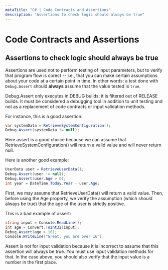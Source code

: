 ```yaml
---
metaTitle: "C# | Code Contracts and Assertions"
description: "Assertions to check logic should always be true"
---
```


# Code Contracts and Assertions



## Assertions to check logic should always be true


Assertions are used not to perform testing of input parameters, but to verify that program flow is corect -- i.e., that you can make certain assumptions about your code at a certain point in time. In other words: a test done with `Debug.Assert` should **always** assume that the value tested is `true`.

Debug.Assert only executes in DEBUG builds; it is filtered out of RELEASE builds. It must be considered a debugging tool in addition to unit testing and not as a replacement of code contracts or input validation methods.

For instance, this is a good assertion:

```cs
var systemData = RetrieveSystemConfiguration();
Debug.Assert(systemData != null);

```

Here assert is a good choice because we can assume that RetrieveSystemConfiguration() will return a valid value and will never return null.

Here is another good example:

```cs
UserData user = RetrieveUserData();
Debug.Assert(user != null);
Debug.Assert(user.Age > 0);
int year = DateTime.Today.Year - user.Age;

```

First, we may assume that RetrieveUserData() will return a valid value. Then, before using the Age property, we verify the assumption (which should always be true) that the age of the user is strictly positive.

This is a bad example of assert:

```cs
string input = Console.ReadLine();
int age = Convert.ToInt32(input);
Debug.Assert(age > 16);
Console.WriteLine("Great, you are over 16");

```

Assert is not for input validation because it is incorrect to assume that this assertion will always be true. You must use input validation methods for that. In the case above, you should also verify that the input value is a number in the first place.

